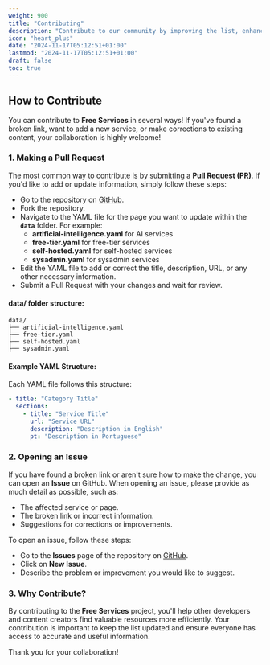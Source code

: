 ```yaml
---
weight: 900
title: "Contributing"
description: "Contribute to our community by improving the list, enhancing code, and helping fellow developers. Your input can make valuable resources more accessible for everyone. Join us in building a comprehensive, reliable catalog of free services!"
icon: "heart_plus"
date: "2024-11-17T05:12:51+01:00"
lastmod: "2024-11-17T05:12:51+01:00"
draft: false
toc: true
---
```


## How to Contribute

You can contribute to **Free Services** in several ways! If you've found a broken link, want to add a new service, or make corrections to existing content, your collaboration is highly welcome!

### 1. Making a Pull Request

The most common way to contribute is by submitting a **Pull Request (PR)**. If you'd like to add or update information, simply follow these steps:

- Go to the repository on [GitHub](https://github.com/servicosgratis/free-services-dev).
- Fork the repository.
- Navigate to the YAML file for the page you want to update within the **`data`** folder. For example:
  - **artificial-intelligence.yaml** for AI services
  - **free-tier.yaml** for free-tier services
  - **self-hosted.yaml** for self-hosted services
  - **sysadmin.yaml** for sysadmin services
- Edit the YAML file to add or correct the title, description, URL, or any other necessary information.
- Submit a Pull Request with your changes and wait for review.

#### data/ folder structure:
```
data/
├── artificial-intelligence.yaml
├── free-tier.yaml
├── self-hosted.yaml
├── sysadmin.yaml
```

#### Example YAML Structure:
Each YAML file follows this structure:

```yaml
- title: "Category Title"
  sections:
    - title: "Service Title"
      url: "Service URL"
      description: "Description in English"
      pt: "Description in Portuguese"
```

### 2. Opening an Issue

If you have found a broken link or aren't sure how to make the change, you can open an **Issue** on GitHub. When opening an issue, please provide as much detail as possible, such as:

- The affected service or page.
- The broken link or incorrect information.
- Suggestions for corrections or improvements.

To open an issue, follow these steps:

- Go to the **Issues** page of the repository on [GitHub](https://github.com/servicosgratis/free-services-dev/issues).
- Click on **New Issue**.
- Describe the problem or improvement you would like to suggest.

### 3. **Why Contribute?**

By contributing to the **Free Services** project, you'll help other developers and content creators find valuable resources more efficiently. Your contribution is important to keep the list updated and ensure everyone has access to accurate and useful information.

Thank you for your collaboration!